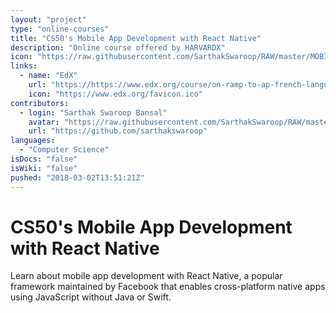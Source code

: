 ```yaml
---
layout: "project"
type: "online-courses"
title: "CS50's Mobile App Development with React Native"
description: "Online course offered by HARVARDX"
icon: "https://raw.githubusercontent.com/SarthakSwaroop/RAW/master/MOBILE_APPS_DEVELOPMENT-512.png"
links: 
  - name: "EdX"
    url: "https://https://www.edx.org/course/on-ramp-to-ap-french-language-and-culture"
    icon: "https://www.edx.org/favicon.ico"
contributors: 
  - login: "Sarthak Swaroop Bansal"
    avatar: "https://raw.githubusercontent.com/SarthakSwaroop/RAW/master/mee.jpg"
    url: "https://github.com/sarthakswaroop"
languages: 
  - "Computer Science"
isDocs: "false"
isWiki: "false"
pushed: "2018-03-02T13:51:21Z"
---
```



# CS50's Mobile App Development with React Native
Learn about mobile app development with React Native, a popular framework maintained by Facebook that enables cross-platform native apps using JavaScript without Java or Swift.
